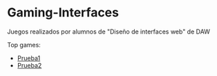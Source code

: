 # Gaming-Interfaces
Juegos realizados por alumnos de "Diseño de interfaces web" de DAW

Top games:
 - [Prueba1](blob/main/Pedro%20(topos)/pedro_gtarrio_polo_practica4.html)
 - [Prueba2](WorkflowCreateBranch.MD)
